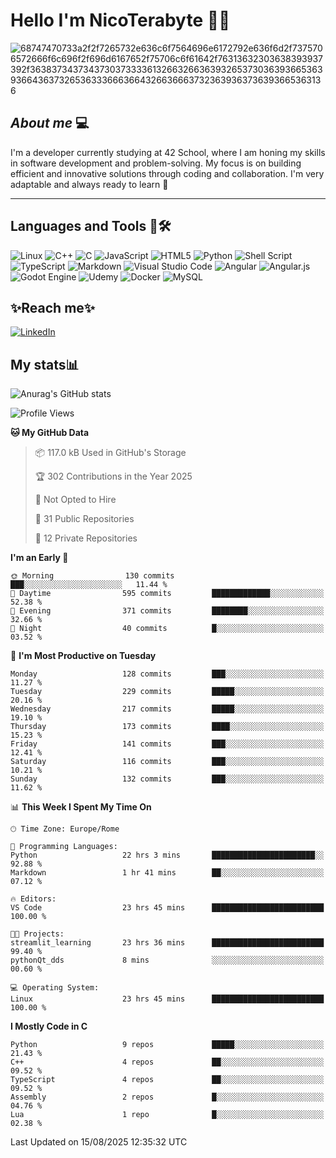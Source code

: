 # Hello I'm NicoTerabyte 🐧🔨

![68747470733a2f2f7265732e636c6f7564696e6172792e636f6d2f7375706572666f6c696f2f696d6167652f75706c6f61642f76313632303638393937392f363837343734373037333361326632663639326537303639366536393664363732653633366636643266366637323639363736393665363136](https://user-images.githubusercontent.com/58959408/232639433-cb0aea21-66f0-4508-a771-85e2089c5a87.gif)



## _About me_ 💻

I'm a developer currently studying at 42 School, where I am honing my skills in software development and problem-solving. My focus is on building efficient and innovative solutions through coding and collaboration. I'm very adaptable and always ready to learn 🚀

---

## **Languages and Tools 🧰🛠️**
![Linux](https://img.shields.io/badge/Linux-FCC624?style=for-the-badge&logo=linux&logoColor=black)
![C++](https://img.shields.io/badge/c++-%2300599C.svg?style=for-the-badge&logo=c%2B%2B&logoColor=white)
![C](https://img.shields.io/badge/c-%2300599C.svg?style=for-the-badge&logo=c&logoColor=white)
![JavaScript](https://img.shields.io/badge/javascript-%23323330.svg?style=for-the-badge&logo=javascript&logoColor=%23F7DF1E)
![HTML5](https://img.shields.io/badge/html5-%23E34F26.svg?style=for-the-badge&logo=html5&logoColor=white)
![Python](https://img.shields.io/badge/python-3670A0?style=for-the-badge&logo=python&logoColor=ffdd54)
![Shell Script](https://img.shields.io/badge/shell_script-%23121011.svg?style=for-the-badge&logo=gnu-bash&logoColor=white)
![TypeScript](https://img.shields.io/badge/typescript-%23007ACC.svg?style=for-the-badge&logo=typescript&logoColor=white)
![Markdown](https://img.shields.io/badge/markdown-%23000000.svg?style=for-the-badge&logo=markdown&logoColor=white)
![Visual Studio Code](https://img.shields.io/badge/Visual%20Studio%20Code-0078d7.svg?style=for-the-badge&logo=visual-studio-code&logoColor=white)
![Angular](https://img.shields.io/badge/angular-%23DD0031.svg?style=for-the-badge&logo=angular&logoColor=white)
![Angular.js](https://img.shields.io/badge/angular.js-%23E23237.svg?style=for-the-badge&logo=angularjs&logoColor=white)
![Godot Engine](https://img.shields.io/badge/GODOT-%23FFFFFF.svg?style=for-the-badge&logo=godot-engine)
![Udemy](https://img.shields.io/badge/Udemy-A435F0?style=for-the-badge&logo=Udemy&logoColor=white)
![Docker](https://img.shields.io/badge/docker-%230db7ed.svg?style=for-the-badge&logo=docker&logoColor=white)
![MySQL](https://img.shields.io/badge/mysql-4479A1.svg?style=for-the-badge&logo=mysql&logoColor=white)


## ✨Reach me✨
[![LinkedIn](https://img.shields.io/badge/linkedin-%230077B5.svg?style=for-the-badge&logo=linkedin&logoColor=white)](https://www.linkedin.com/in/lorenzo-nicotera/)


## My stats📊
![Anurag's GitHub stats](https://github-readme-stats.vercel.app/api?username=nicoterabyte&theme=radical&show_icons=true)

<!--START_SECTION:waka-->
![Profile Views](http://img.shields.io/badge/Profile%20Views-1-blue)

**🐱 My GitHub Data** 

> 📦 117.0 kB Used in GitHub's Storage 
 > 
> 🏆 302 Contributions in the Year 2025
 > 
> 🚫 Not Opted to Hire
 > 
> 📜 31 Public Repositories 
 > 
> 🔑 12 Private Repositories 
 > 
**I'm an Early 🐤** 

```text
🌞 Morning                130 commits         ███░░░░░░░░░░░░░░░░░░░░░░   11.44 % 
🌆 Daytime                595 commits         █████████████░░░░░░░░░░░░   52.38 % 
🌃 Evening                371 commits         ████████░░░░░░░░░░░░░░░░░   32.66 % 
🌙 Night                  40 commits          █░░░░░░░░░░░░░░░░░░░░░░░░   03.52 % 
```
📅 **I'm Most Productive on Tuesday** 

```text
Monday                   128 commits         ███░░░░░░░░░░░░░░░░░░░░░░   11.27 % 
Tuesday                  229 commits         █████░░░░░░░░░░░░░░░░░░░░   20.16 % 
Wednesday                217 commits         █████░░░░░░░░░░░░░░░░░░░░   19.10 % 
Thursday                 173 commits         ████░░░░░░░░░░░░░░░░░░░░░   15.23 % 
Friday                   141 commits         ███░░░░░░░░░░░░░░░░░░░░░░   12.41 % 
Saturday                 116 commits         ███░░░░░░░░░░░░░░░░░░░░░░   10.21 % 
Sunday                   132 commits         ███░░░░░░░░░░░░░░░░░░░░░░   11.62 % 
```


📊 **This Week I Spent My Time On** 

```text
🕑︎ Time Zone: Europe/Rome

💬 Programming Languages: 
Python                   22 hrs 3 mins       ███████████████████████░░   92.88 % 
Markdown                 1 hr 41 mins        ██░░░░░░░░░░░░░░░░░░░░░░░   07.12 % 

🔥 Editors: 
VS Code                  23 hrs 45 mins      █████████████████████████   100.00 % 

🐱‍💻 Projects: 
streamlit_learning       23 hrs 36 mins      █████████████████████████   99.40 % 
pythonQt_dds             8 mins              ░░░░░░░░░░░░░░░░░░░░░░░░░   00.60 % 

💻 Operating System: 
Linux                    23 hrs 45 mins      █████████████████████████   100.00 % 
```

**I Mostly Code in C** 

```text
Python                   9 repos             █████░░░░░░░░░░░░░░░░░░░░   21.43 % 
C++                      4 repos             ██░░░░░░░░░░░░░░░░░░░░░░░   09.52 % 
TypeScript               4 repos             ██░░░░░░░░░░░░░░░░░░░░░░░   09.52 % 
Assembly                 2 repos             █░░░░░░░░░░░░░░░░░░░░░░░░   04.76 % 
Lua                      1 repo              █░░░░░░░░░░░░░░░░░░░░░░░░   02.38 % 
```




 Last Updated on 15/08/2025 12:35:32 UTC
<!--END_SECTION:waka-->
